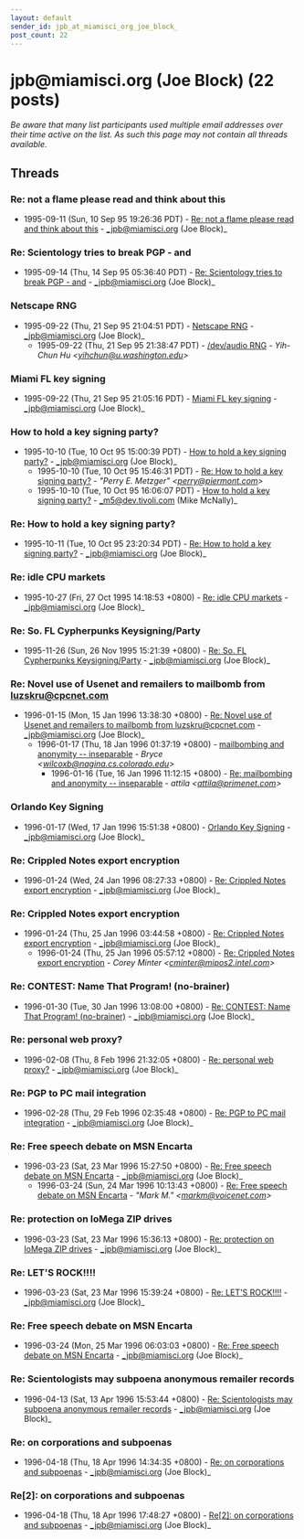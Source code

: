 ```yaml
---
layout: default
sender_id: jpb_at_miamisci_org_joe_block_
post_count: 22
---
```


# jpb<span>@</span>miamisci.org (Joe Block) (22 posts)

_Be aware that many list participants used multiple email addresses over their time active on the list. As such this page may not contain all threads available._

## Threads

### Re: not a flame please read and think about this
+ 1995-09-11 (Sun, 10 Sep 95 19:26:36 PDT) - [Re: not a flame please read and think about this](/archive/1995/09/6d36bea5f90e432867da53481fb9f8f96bd5e0b5e8e0d323d18fc0a1206489b5) - _jpb@miamisci.org (Joe Block)_

### Re: Scientology tries to break PGP - and
+ 1995-09-14 (Thu, 14 Sep 95 05:36:40 PDT) - [Re: Scientology tries to break PGP - and](/archive/1995/09/b70ae94de207996dc66d4803a8571eb9968b0779cc5a7ecc266e13d4b5c4019e) - _jpb@miamisci.org (Joe Block)_

### Netscape RNG
+ 1995-09-22 (Thu, 21 Sep 95 21:04:51 PDT) - [Netscape RNG](/archive/1995/09/691c95adf6900eebc625e8a7e9c43b7edfbf504bf21877d5061eea56cc5ba323) - _jpb@miamisci.org (Joe Block)_
  + 1995-09-22 (Thu, 21 Sep 95 21:38:47 PDT) - [/dev/audio RNG](/archive/1995/09/25f8babdabc2b62da69c3ff5b8f0903f17bf0505ce133245ba4de843dcd9e083) - _Yih-Chun Hu \<yihchun@u.washington.edu\>_

### Miami FL key signing
+ 1995-09-22 (Thu, 21 Sep 95 21:05:16 PDT) - [Miami FL key signing](/archive/1995/09/53192b974b0b4bd0344ab07c9305e52809f02b964088c9f4b818030cc344a978) - _jpb@miamisci.org (Joe Block)_

### How to hold a key signing party?
+ 1995-10-10 (Tue, 10 Oct 95 15:00:39 PDT) - [How to hold a key signing party?](/archive/1995/10/62540dd404aa17aa8f86d0489ccdcdafb47c09ec89c0806c97bfd16f241fc58a) - _jpb@miamisci.org (Joe Block)_
  + 1995-10-10 (Tue, 10 Oct 95 15:46:31 PDT) - [Re: How to hold a key signing party?](/archive/1995/10/493509287fc279fcefa49d0a5be901adaf8a2aeeed633cb2ec0ccd3560618ccb) - _"Perry E. Metzger" \<perry@piermont.com\>_
  + 1995-10-10 (Tue, 10 Oct 95 16:06:07 PDT) - [How to hold a key signing party?](/archive/1995/10/95988088a251d0266c70910eb14e12bfd1e2d2fd51cc21a6e8a831d15e01e471) - _m5@dev.tivoli.com (Mike McNally)_

### Re: How to hold a key signing party?
+ 1995-10-11 (Tue, 10 Oct 95 23:20:34 PDT) - [Re: How to hold a key signing party?](/archive/1995/10/719e664f90424752ea0149a8dc34fd299aa43df8b07cb3fc8e8329918e7b7c24) - _jpb@miamisci.org (Joe Block)_

### Re: idle CPU markets
+ 1995-10-27 (Fri, 27 Oct 1995 14:18:53 +0800) - [Re: idle CPU markets](/archive/1995/10/5fc5eca59f08dc9cfdfca1040e51ed4ec97ba403e90127d342f9304805269977) - _jpb@miamisci.org (Joe Block)_

### Re: So. FL Cypherpunks Keysigning/Party
+ 1995-11-26 (Sun, 26 Nov 1995 15:21:39 +0800) - [Re: So. FL Cypherpunks Keysigning/Party](/archive/1995/11/1113f5844a8aad92615a15188cee1f42264a4eb94c9d2d8189a4a024955a2a86) - _jpb@miamisci.org (Joe Block)_

### Re: Novel use of Usenet and remailers to mailbomb from luzskru@cpcnet.com
+ 1996-01-15 (Mon, 15 Jan 1996 13:38:30 +0800) - [Re: Novel use of Usenet and remailers to mailbomb from luzskru@cpcnet.com](/archive/1996/01/6d78b1a7e7f44235eef8f079cbb503930626a3449656cbb0858507750cfc22ad) - _jpb@miamisci.org (Joe Block)_
  + 1996-01-17 (Thu, 18 Jan 1996 01:37:19 +0800) - [mailbombing and anonymity -- inseparable](/archive/1996/01/c095fe7919fcaea6c17074e2ad00ff7eacc7d4cc3502e9261e15be4a53ad6024) - _Bryce \<wilcoxb@nagina.cs.colorado.edu\>_
    + 1996-01-16 (Tue, 16 Jan 1996 11:12:15 +0800) - [Re: mailbombing and anonymity -- inseparable](/archive/1996/01/f72a896f0e140cff95a9319dcfeaa81c462618c9f66a29d8c5cd54707eef9b84) - _attila \<attila@primenet.com\>_

### Orlando Key Signing
+ 1996-01-17 (Wed, 17 Jan 1996 15:51:38 +0800) - [Orlando Key Signing](/archive/1996/01/47136475be6e9f6b5283dc38a716255f5029d7800d851d7744687ae3b1df6f43) - _jpb@miamisci.org (Joe Block)_

### Re: Crippled Notes export encryption
+ 1996-01-24 (Wed, 24 Jan 1996 08:27:33 +0800) - [Re: Crippled Notes export encryption](/archive/1996/01/1c061ce2b4d8b03d6272a4af0529ac1e8859a93d4caedc890e59858aa5e9b368) - _jpb@miamisci.org (Joe Block)_

### Re: Crippled Notes export encryption
+ 1996-01-24 (Thu, 25 Jan 1996 03:44:58 +0800) - [Re: Crippled Notes export encryption](/archive/1996/01/01673864d52e50ae6678745897f0688b0d642cf3b604d3456033d8547a5f0c0e) - _jpb@miamisci.org (Joe Block)_
  + 1996-01-24 (Thu, 25 Jan 1996 05:57:12 +0800) - [Re: Crippled Notes export encryption](/archive/1996/01/fa2a7c2705314cf2470a9c872dfe0ecc233ac0e33962ab8e67465c1d44242e92) - _Corey Minter \<cminter@mipos2.intel.com\>_

### Re: CONTEST:  Name That Program! (no-brainer)
+ 1996-01-30 (Tue, 30 Jan 1996 13:08:00 +0800) - [Re: CONTEST:  Name That Program! (no-brainer)](/archive/1996/01/6d19338ae855bf6c5d9911352d263a441f6349a1f0affe8f136ff2dd9d52e053) - _jpb@miamisci.org (Joe Block)_

### Re: personal web proxy?
+ 1996-02-08 (Thu, 8 Feb 1996 21:32:05 +0800) - [Re: personal web proxy?](/archive/1996/02/60fa402dd7c7a0aafcef760f6818831f26893b356f5ac21e3d1e21bd5bd110ca) - _jpb@miamisci.org (Joe Block)_

### Re: PGP to PC mail integration
+ 1996-02-28 (Thu, 29 Feb 1996 02:35:48 +0800) - [Re: PGP to PC mail integration](/archive/1996/02/1703b59d8cec60b3f917885719b30c43c998c1c6844e1a58c8221f181b225e64) - _jpb@miamisci.org (Joe Block)_

### Re: Free speech debate on MSN Encarta
+ 1996-03-23 (Sat, 23 Mar 1996 15:27:50 +0800) - [Re: Free speech debate on MSN Encarta](/archive/1996/03/7ee89c2aebff00f0fb70cc969c3f1ad03a3ec2019d79620875d636ed2c861b30) - _jpb@miamisci.org (Joe Block)_
  + 1996-03-24 (Sun, 24 Mar 1996 10:13:43 +0800) - [Re: Free speech debate on MSN Encarta](/archive/1996/03/3c2aa0eb062d9db8fcd85f3d30f7b7dc1d2eecb94f24738c16a17bab489f97b2) - _"Mark M." \<markm@voicenet.com\>_

### Re: protection on IoMega ZIP drives
+ 1996-03-23 (Sat, 23 Mar 1996 15:36:13 +0800) - [Re: protection on IoMega ZIP drives](/archive/1996/03/49639d7a887b75d137a307252e6e9da658f2b740b16180abe89e0a114c87b72d) - _jpb@miamisci.org (Joe Block)_

### Re: LET'S ROCK!!!!
+ 1996-03-23 (Sat, 23 Mar 1996 15:39:24 +0800) - [Re: LET'S ROCK!!!!](/archive/1996/03/c3f989b0326d2e7f81db66791643c6cf5e579a6e309a792c6cd18676e983ffe9) - _jpb@miamisci.org (Joe Block)_

### Re: Free speech debate on MSN Encarta
+ 1996-03-24 (Mon, 25 Mar 1996 06:03:03 +0800) - [Re: Free speech debate on MSN Encarta](/archive/1996/03/d5a14bae9700f9b934841686bb6781f546b375acf513710b3663f057247cb445) - _jpb@miamisci.org (Joe Block)_

### Re: Scientologists may subpoena anonymous remailer records
+ 1996-04-13 (Sat, 13 Apr 1996 15:53:44 +0800) - [Re: Scientologists may subpoena anonymous remailer records](/archive/1996/04/c7f1aad68a21a442667e900752012583b091beb8e05330ef7c13714e2c18303b) - _jpb@miamisci.org (Joe Block)_

### Re: on corporations and subpoenas
+ 1996-04-18 (Thu, 18 Apr 1996 14:34:35 +0800) - [Re: on corporations and subpoenas](/archive/1996/04/4814e1111253d2242299c60f152ee9e52074de6236a4dce532f0a96548b87606) - _jpb@miamisci.org (Joe Block)_

### Re[2]: on corporations and subpoenas
+ 1996-04-18 (Thu, 18 Apr 1996 17:48:27 +0800) - [Re[2]: on corporations and subpoenas](/archive/1996/04/74328ed81bfff6803cd4868e26be73ff1eb42c66d2d0b340e8a5df23e02253b3) - _jpb@miamisci.org (Joe Block)_

